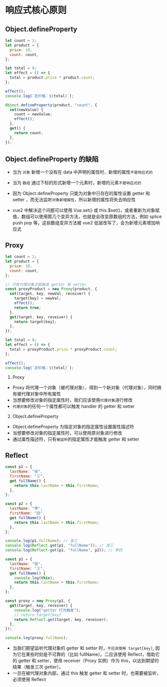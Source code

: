 # 响应式核心原则

## Object.defineProperty

```js
let count = 2;
let product = {
  price: 10,
  count: count,
};

let total = 0;
let effect = () => {
  total = product.price * product.count;
};

effect();
console.log(`总价格：${total}`);

Object.defineProperty(product, "count", {
  set(newValue) {
    count = newValue;
    effect();
  },
  get() {
    return count;
  },
});
```

## Object.defineProperty 的缺陷

- 当为 `对象` 新增一个没有在 data 中声明的属性时，新增的属性`不是响应式的`
- 当为 `数组` 通过下标的形式新增一个元素时，新增的元素`不是响应式的`

- 因为 Object.defineProperty 只能为对象中已存在的属性设置 getter 和 setter ，而无法监听`对象新增属性`，所以新增的属性将失去响应性
- vue2 中解决这个问题可以使用 Vue.set() 或 this.$set()，或者重新为对象赋值，数组可以使用那几个变异方法，也就是会改变原数组的方法，例如 splice push pop 等，这些数组变异方法被 vue2 低层改写了，会为新增元素增加响应式

## Proxy

```js
let count = 2;
let product = {
  price: 10,
  count: count,
};

// 只有代理对象才能触发 getter 和 setter
const proxyProduct = new Proxy(product, {
  set(target, key, newVal, receiver) {
    target[key] = newVal;
    effect();
    return true;
  },
  get(target, key, reveiver) {
    return target[key];
  },
});

let total = 0;
let effect = () => {
  total = proxyProduct.price * proxyProduct.count;
};

effect();
console.log(`总价格：${total}`);
```

1. Proxy

- Proxy 将代理一个对象（被代理对象），得到一个新对象（代理对象），同时拥有被代理对象中所有属性
- 当想要修改对象的指定属性时，我们应该使用`代理对象`进行修改
- `代理对象`的任何一个属性都可以触发 handler 的 getter 和 setter

2. Object.defineProperty

- Object.defineProperty 为指定对象的指定属性设置属性描述符
- 当想要修改对象的指定属性时，可以使用原对象进行修改
- 通过属性描述符，只有`被监听`的指定属性才能触发 getter 和 setter

## Reflect

```js
const p1 = {
  lastName: "张",
  firstName: "三",
  get fullName() {
    return this.lastName + this.firstName;
  },
};

const p2 = {
  lastName: "李",
  firstName: "四",
  get fullName() {
    return this.lastName + this.firstName;
  },
};

console.log(p1.fullName); // 张三
console.log(Reflect.get(p1, "fullName")); // 张三
console.log(Reflect.get(p1, "fullName", p2)); // 李四
```

```js
const p1 = {
  lastName: "张",
  firstName: "三",
  get fullName() {
    console.log(this);
    return this.lastName + this.firstName;
  },
};

const proxy = new Proxy(p1, {
  get(target, key, receiver) {
    console.log("getter 行为触发");
    // return target[key]
    return Reflect.get(target, key, receiver);
  },
});

console.log(proxy.fullName);
```

- 当我们期望监听代理对象的 getter 和 setter 时，`不应该使用 target[key]`, 因为它在某些时刻是不可靠的（比如 fullName）。二应该使用 Reflect，借助它的 getter 和 setter，使用 receiver（Proxy 实例）作为 this，以达到期望的结果（触发三次 getter）。
- 一旦在被代理对象内部，通过 this 触发 getter 和 setter 时，也需要被监听，必须使用 Reflect
